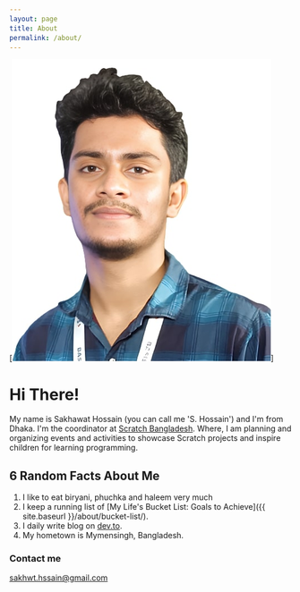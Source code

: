 ```yaml
---
layout: page
title: About
permalink: /about/
---
```


[![photo](https://raw.githubusercontent.com/shrudra/blog/master/images/photo_sakhsain.jpg)]

# Hi There!

My name is Sakhawat Hossain (you can call me 'S. Hossain') and I'm from Dhaka. I'm the coordinator at [Scratch Bangladesh](https://scratchbangladesh.com/). Where, I am planning and organizing events and activities to showcase Scratch projects and inspire children for learning programming.

## 6 Random Facts About Me

1. I like to eat biryani, phuchka and haleem very much
2. I keep a running list of [My Life's Bucket List: Goals to Achieve]({{ site.baseurl }}/about/bucket-list/).
3. I daily write blog on [dev.to](https://dev.to/shrudra).
3. My hometown is Mymensingh, Bangladesh.


### Contact me

[sakhwt.hssain@gmail.com](mailto:sakhwt.hssain@gmail.com)
